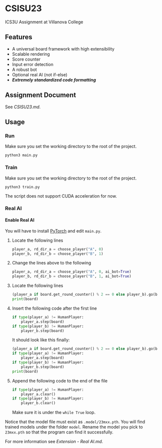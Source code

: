 # CSISU23

ICS3U Assignment at Villanova College

## Features

- A universal board framework with high extensibility
- Scalable rendering
- Score counter
- Input error detection
- A robust bot
- Optional real AI (not if-else)
- ***Extremely standardized code formatting***

## Assignment Document

See *CSISU23.md*.

## Usage

### Run

Make sure you set the working directory to the root of the project.

```shell
python3 main.py
```

### Train

Make sure you set the working directory to the root of the project.

```shell
python3 train.py
```

The script does not support CUDA acceleration for now.

### Real AI

#### Enable Real AI

You will have to install [PyTorch](https://pytorch.org) and edit `main.py`.

1. Locate the following lines

   ```python
   player_a, rd_dir_a = choose_player("A", 0)
   player_b, rd_dir_b = choose_player("B", 1)
   ```

2. Change the lines above to the following

   ```python
   player_a, rd_dir_a = choose_player("A", 0, ai_bot=True)
   player_b, rd_dir_b = choose_player("B", 1, ai_bot=True)
   ```

3. Locate the following lines

   ```python
   (player_a if board.get_round_counter() % 2 == 0 else player_b).go(board)
   print(board)
   ```

4. Insert the following code after the first line

   ```python
   if type(player_a) != HumanPlayer:
       player_a.step(board)
   if type(player_b) != HumanPlayer:
       player_b.step(board)
   ```

   It should look like this finally:

   ```python
   (player_a if board.get_round_counter() % 2 == 0 else player_b).go(board)
   if type(player_a) != HumanPlayer:
       player_a.step(board)
   if type(player_b) != HumanPlayer:
       player_b.step(board)
   print(board)
   ```

5. Append the following code to the end of the file

   ```python
   if type(player_a) != HumanPlayer:
       player_a.clear()
   if type(player_b) != HumanPlayer:
       player_b.clear()
   ```

   Make sure it is under the `while True` loop.

Notice that the model file must exist as `.model/23mxx.pth`. You will find trained models under the folder `model`.
Rename the model you pick to `23mxx.pth` so that the program can find it successfully.

For more information see *Extension - Real AI.md*.

